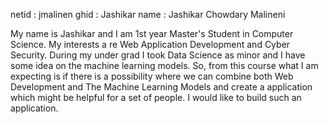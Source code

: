 netid : jmalinen
ghid  : Jashikar
name  : Jashikar Chowdary Malineni

My name is Jashikar and I am 1st year Master's Student in Computer Science. My interests a re Web Application Development and Cyber Security.
During my under grad I took Data Science as minor and I have some idea on the machine learning models. 
So, from this course what I am expecting is if there is a possibility where we can combine both Web Development and The Machine Learning Models and create a application which might be helpful for a set of people. 
I would like to build such an application.
